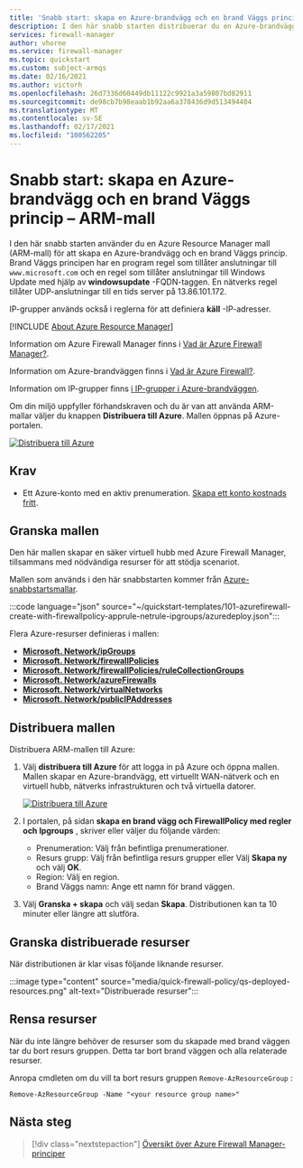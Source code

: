 ```yaml
---
title: 'Snabb start: skapa en Azure-brandvägg och en brand Väggs princip – Resource Manager-mall'
description: I den här snabb starten distribuerar du en Azure-brandvägg och en brand Väggs princip.
services: firewall-manager
author: vhorne
ms.service: firewall-manager
ms.topic: quickstart
ms.custom: subject-armqs
ms.date: 02/16/2021
ms.author: victorh
ms.openlocfilehash: 26d7336d60449db11122c9921a3a59807bd82911
ms.sourcegitcommit: de98cb7b98eaab1b92aa6a378436d9d513494404
ms.translationtype: MT
ms.contentlocale: sv-SE
ms.lasthandoff: 02/17/2021
ms.locfileid: "100562205"
---
```

# <a name="quickstart-create-an-azure-firewall-and-a-firewall-policy---arm-template"></a>Snabb start: skapa en Azure-brandvägg och en brand Väggs princip – ARM-mall

I den här snabb starten använder du en Azure Resource Manager mall (ARM-mall) för att skapa en Azure-brandvägg och en brand Väggs princip. Brand Väggs principen har en program regel som tillåter anslutningar till `www.microsoft.com` och en regel som tillåter anslutningar till Windows Update med hjälp av **windowsupdate** -FQDN-taggen. En nätverks regel tillåter UDP-anslutningar till en tids server på 13.86.101.172.

IP-grupper används också i reglerna för att definiera **käll** -IP-adresser.

[!INCLUDE [About Azure Resource Manager](../../includes/resource-manager-quickstart-introduction.md)]

Information om Azure Firewall Manager finns i [Vad är Azure Firewall Manager?](overview.md).

Information om Azure-brandväggen finns i [Vad är Azure Firewall?](../firewall/overview.md).

Information om IP-grupper finns [i IP-grupper i Azure-brandväggen](../firewall/ip-groups.md).

Om din miljö uppfyller förhandskraven och du är van att använda ARM-mallar väljer du knappen **Distribuera till Azure**. Mallen öppnas på Azure-portalen.

[![Distribuera till Azure](../media/template-deployments/deploy-to-azure.svg)](https://portal.azure.com/#create/Microsoft.Template/uri/https%3A%2F%2Fraw.githubusercontent.com%2FAzure%2Fazure-quickstart-templates%2Fmaster%2F101-azurefirewall-create-with-firewallpolicy-apprule-netrule-ipgroups%2Fazuredeploy.json)

## <a name="prerequisites"></a>Krav

- Ett Azure-konto med en aktiv prenumeration. [Skapa ett konto kostnads fritt](https://azure.microsoft.com/free/?WT.mc_id=A261C142F).

## <a name="review-the-template"></a>Granska mallen

Den här mallen skapar en säker virtuell hubb med Azure Firewall Manager, tillsammans med nödvändiga resurser för att stödja scenariot.

Mallen som används i den här snabbstarten kommer från [Azure-snabbstartsmallar](https://azure.microsoft.com/resources/templates/101-azurefirewall-create-with-firewallpolicy-apprule-netrule-ipgroups/).

:::code language="json" source="~/quickstart-templates/101-azurefirewall-create-with-firewallpolicy-apprule-netrule-ipgroups/azuredeploy.json":::

Flera Azure-resurser definieras i mallen:

- [**Microsoft. Network/ipGroups**](/azure/templates/microsoft.network/ipGroups)
- [**Microsoft. Network/firewallPolicies**](/azure/templates/microsoft.network/firewallPolicies)
- [**Microsoft. Network/firewallPolicies/ruleCollectionGroups**](/azure/templates/microsoft.network/firewallPolicies/ruleCollectionGroups)
- [**Microsoft. Network/azureFirewalls**](/azure/templates/microsoft.network/azureFirewalls)
- [**Microsoft. Network/virtualNetworks**](/azure/templates/microsoft.network/virtualnetworks)
- [**Microsoft. Network/publicIPAddresses**](/azure/templates/microsoft.network/publicipaddresses)

## <a name="deploy-the-template"></a>Distribuera mallen

Distribuera ARM-mallen till Azure:

1. Välj **distribuera till Azure** för att logga in på Azure och öppna mallen. Mallen skapar en Azure-brandvägg, ett virtuellt WAN-nätverk och en virtuell hubb, nätverks infrastrukturen och två virtuella datorer.

   [![Distribuera till Azure](../media/template-deployments/deploy-to-azure.svg)](https://portal.azure.com/#create/Microsoft.Template/uri/https%3A%2F%2Fraw.githubusercontent.com%2FAzure%2Fazure-quickstart-templates%2Fmaster%2F101-azurefirewall-create-with-firewallpolicy-apprule-netrule-ipgroups%2Fazuredeploy.json)

2. I portalen, på sidan **skapa en brand vägg och FirewallPolicy med regler och Ipgroups** , skriver eller väljer du följande värden:
   - Prenumeration: Välj från befintliga prenumerationer.
   - Resurs grupp: Välj från befintliga resurs grupper eller Välj **Skapa ny** och välj **OK**.
   - Region: Välj en region.
   - Brand Väggs namn: Ange ett namn för brand väggen.

3. Välj **Granska + skapa** och välj sedan **Skapa**. Distributionen kan ta 10 minuter eller längre att slutföra.

## <a name="review-deployed-resources"></a>Granska distribuerade resurser

När distributionen är klar visas följande liknande resurser.

:::image type="content" source="media/quick-firewall-policy/qs-deployed-resources.png" alt-text="Distribuerade resurser":::

## <a name="clean-up-resources"></a>Rensa resurser

När du inte längre behöver de resurser som du skapade med brand väggen tar du bort resurs gruppen. Detta tar bort brand väggen och alla relaterade resurser.

Anropa cmdleten om du vill ta bort resurs gruppen `Remove-AzResourceGroup` :

```azurepowershell-interactive
Remove-AzResourceGroup -Name "<your resource group name>"
```

## <a name="next-steps"></a>Nästa steg

> [!div class="nextstepaction"]
> [Översikt över Azure Firewall Manager-principer](policy-overview.md)
